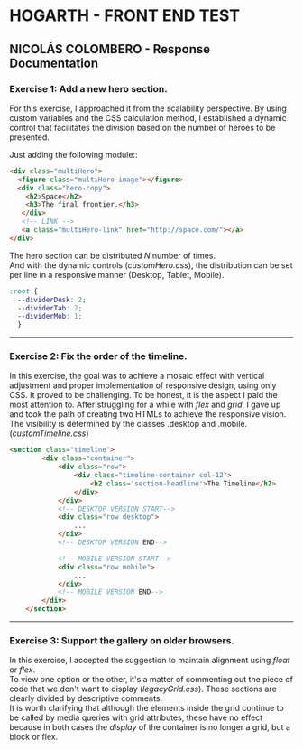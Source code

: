 # HOGARTH - FRONT END TEST 
## NICOLÁS COLOMBERO - Response Documentation
  
  
  
### Exercise 1: Add a new hero section.

For this exercise, I approached it from the scalability perspective. By using custom variables and the CSS calculation method, I established a dynamic control that facilitates the division based on the number of heroes to be presented.
  
Just adding the following module::

```html
<div class="multiHero">
  <figure class="multiHero-image"></figure>
  <div class="hero-copy">
    <h2>Space</h2>
    <h3>The final frontier.</h3>
   </div>
   <!-- LINK -->
   <a class="multiHero-link" href="http://space.com/"></a>
</div>
```

The hero section can be distributed *N* number of times.  
And with the dynamic controls (*customHero.css*), the distribution can be set per line in a responsive manner (Desktop, Tablet, Mobile).

```css
:root {
  --dividerDesk: 2;
  --dividerTab: 2;
  --dividerMob: 1;
  }
  ```
    
- - -
  
### Exercise 2: Fix the order of the timeline.

In this exercise, the goal was to achieve a mosaic effect with vertical adjustment and proper implementation of responsive design, using only CSS. It proved to be challenging. To be honest, it is the aspect I paid the most attention to. After struggling for a while with *flex* and *grid*, I gave up and took the path of creating two HTMLs to achieve the responsive vision. The visibility is determined by the classes .desktop and .mobile. (*customTimeline.css*)

```html
<section class="timeline">
        <div class="container">
            <div class="row">
                <div class="timeline-container col-12">
                    <h2 class='section-headline'>The Timeline</h2>
                </div>
            </div>
            <!-- DESKTOP VERSION START-->
            <div class="row desktop">
                ...
            </div>
            <!-- DESKTOP VERSION END-->

            <!-- MOBILE VERSION START-->
            <div class="row mobile">
                ...
            </div>
            <!-- MOBILE VERSION END-->
        </div>
    </section>
  ```
- - -
  
### Exercise 3: Support the gallery on older browsers.

In this exercise, I accepted the suggestion to maintain alignment using *float* or *flex*.  
To view one option or the other, it's a matter of commenting out the piece of code that we don't want to display (*legacyGrid.css*). These sections are clearly divided by descriptive comments.  
It is worth clarifying that although the elements inside the grid continue to be called by media queries with grid attributes, these have no effect because in both cases the *display* of the container is no longer a grid, but a block or flex.
